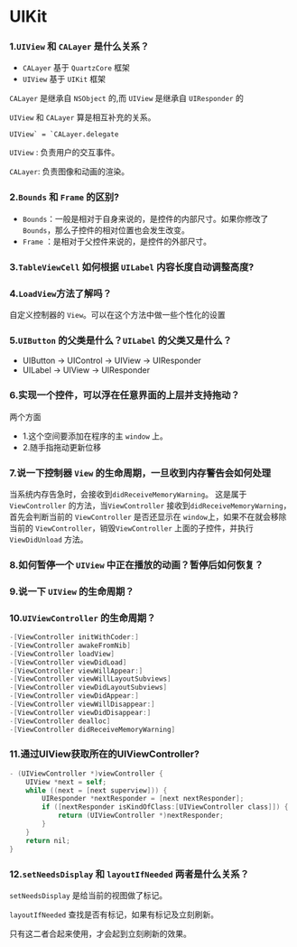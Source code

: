 # UIKit

### 1.`UIView` 和 `CALayer` 是什么关系？

- `CALayer` 基于 `QuartzCore` 框架
- `UIView` 基于 `UIKit` 框架

`CALayer` 是继承自 `NSObject` 的,而 `UIView` 是继承自 `UIResponder` 的

`UIView` 和 `CALayer` 算是相互补充的关系。

```
UIView` = `CALayer.delegate
```

`UIView` : 负责用户的交互事件。

`CALayer`: 负责图像和动画的渲染。

### 2.`Bounds` 和 `Frame` 的区别?

- `Bounds`：一般是相对于自身来说的，是控件的内部尺寸。如果你修改了 `Bounds`，那么子控件的相对位置也会发生改变。
- `Frame` ：是相对于父控件来说的，是控件的外部尺寸。

### 3.`TableViewCell` 如何根据 `UILabel` 内容长度自动调整高度?

### 4.`LoadView`方法了解吗？

自定义控制器的 `View`。可以在这个方法中做一些个性化的设置

### 5.`UIButton` 的父类是什么？`UILabel` 的父类又是什么？

- UIButton -> UIControl -> UIView -> UIResponder
- UILabel -> UIView -> UIResponder

### 6.实现一个控件，可以浮在任意界面的上层并支持拖动？

两个方面

- 1.这个空间要添加在程序的主 `window` 上。
- 2.随手指拖动更新位移

### 7.说一下控制器 `View` 的生命周期，一旦收到内存警告会如何处理

当系统内存告急时，会接收到`didReceiveMemoryWarning`。 这是属于 `ViewController` 的方法，当`ViewController` 接收到`didReceiveMemoryWarning`，首先会判断当前的 `ViewController` 是否还显示在 `window`上，如果不在就会移除当前的 `ViewController`，销毁`ViewController` 上面的子控件，并执行 `ViewDidUnload` 方法。

### 8.如何暂停一个 `UIView` 中正在播放的动画？暂停后如何恢复？

### 9.说一下 `UIView` 的生命周期？

### 10.`UIViewController` 的生命周期？

```objective-c
-[ViewController initWithCoder:]
-[ViewController awakeFromNib]
-[ViewController loadView]
-[ViewController viewDidLoad]
-[ViewController viewWillAppear:]
-[ViewController viewWillLayoutSubviews]
-[ViewController viewDidLayoutSubviews]
-[ViewController viewDidAppear:]
-[ViewController viewWillDisappear:]
-[ViewController viewDidDisappear:]
-[ViewController dealloc]
-[ViewController didReceiveMemoryWarning]
```

### 11.通过UIView获取所在的UIViewController? 

```objectivec
- (UIViewController *)viewController {
    UIView *next = self;
    while ((next = [next superview])) {
        UIResponder *nextResponder = [next nextResponder];
        if ([nextResponder isKindOfClass:[UIViewController class]]) {
            return (UIViewController *)nextResponder;
        }
    }
    return nil;
}
```

### 12.`setNeedsDisplay` 和 `layoutIfNeeded` 两者是什么关系？

`setNeedsDisplay` 是给当前的视图做了标记。

`layoutIfNeeded` 查找是否有标记，如果有标记及立刻刷新。

只有这二者合起来使用，才会起到立刻刷新的效果。
